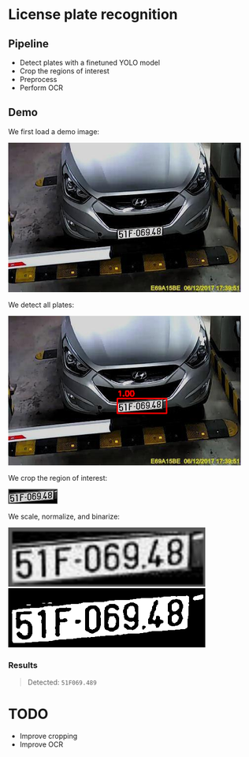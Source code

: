 # License plate recognition
## Pipeline
- Detect plates with a finetuned YOLO model
- Crop the regions of interest
- Preprocess
- Perform OCR

## Demo
We first load a demo image:

![Demo image](data/car_2.jpg)

We detect all plates:

![Detected plates](data/process/detected.png)

We crop the region of interest:

![Cropped plate](data/process/cropped.png)

We scale, normalize, and binarize:

![Normalized](data/process/normalized.png)
![Binarized](data/process/binarized.png)

### Results
> Detected: `51F069.489`

# TODO
- Improve cropping
- Improve OCR
